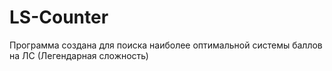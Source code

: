 # LS-Counter
Программа создана для поиска наиболее оптимальной системы баллов на ЛС (Легендарная сложность)
